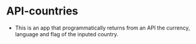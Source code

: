 # API-countries
- This is an app that programmatically returns from an API the currency, language and flag of the inputed country.
